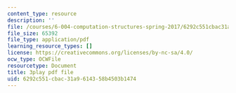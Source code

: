 ```yaml
---
content_type: resource
description: ''
file: /courses/6-004-computation-structures-spring-2017/6292c551cbac31a9614358b4503b1474_q38KAGAKORk.pdf
file_size: 65392
file_type: application/pdf
learning_resource_types: []
license: https://creativecommons.org/licenses/by-nc-sa/4.0/
ocw_type: OCWFile
resourcetype: Document
title: 3play pdf file
uid: 6292c551-cbac-31a9-6143-58b4503b1474
---
```

